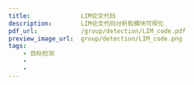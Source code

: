 ```yaml
---
title:              LIM论文代码
description:        LIM论文代码分析和模块可视化
pdf_url:            /group/detection/LIM_code.pdf
preview_image_url:  group/detection/LIM_code.png
tags:
    - 目标检测
    -
    -            
---
```

